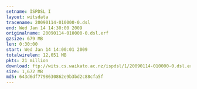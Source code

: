 ```yaml
---
setname: ISPDSL I
layout: witsdata
tracename: 20090114-010000-0.dsl
end: Wed Jan 14 14:30:00 2009
originalname: 20090114-010000-0.dsl.erf
gzsize: 679 MB
len: 0:30:00
start: Wed Jan 14 14:00:01 2009
totalwirelen: 12,051 MB
pkts: 21 million
download: ftp://wits.cs.waikato.ac.nz/ispdsl/1/20090114-010000-0.dsl.erf.gz
size: 1,672 MB
md5: 643d6df7798630862e9b3bd2c88cfa5f
---
```

